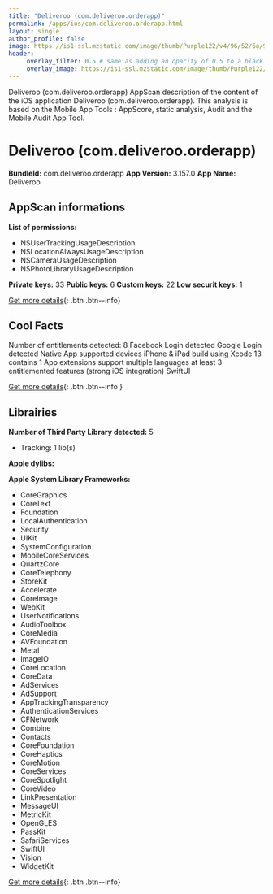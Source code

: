```yaml
---
title: "Deliveroo (com.deliveroo.orderapp)"
permalink: /apps/ios/com.deliveroo.orderapp.html
layout: single
author_profile: false
image: https://is1-ssl.mzstatic.com/image/thumb/Purple122/v4/96/52/6a/96526ad4-fd66-271b-0e76-97853a0875c6/Production-1x_U007emarketing-0-7-0-85-220.png/512x512bb.jpg
header: 
     overlay_filter: 0.5 # same as adding an opacity of 0.5 to a black background
     overlay_image: https://is1-ssl.mzstatic.com/image/thumb/Purple122/v4/96/52/6a/96526ad4-fd66-271b-0e76-97853a0875c6/Production-1x_U007emarketing-0-7-0-85-220.png/512x512bb.jpg
---
```

Deliveroo (com.deliveroo.orderapp) AppScan description of the content of the iOS application Deliveroo (com.deliveroo.orderapp). This analysis is based on the Mobile App Tools : AppScore, static analysis, Audit and the Mobile Audit App Tool.

# Deliveroo (com.deliveroo.orderapp)

**BundleId:** com.deliveroo.orderapp
**App Version:** 3.157.0
**App Name:** Deliveroo


## AppScan informations 

**List of permissions:** 
- NSUserTrackingUsageDescription
- NSLocationAlwaysUsageDescription
- NSCameraUsageDescription
- NSPhotoLibraryUsageDescription
  
  
**Private keys:** 33
**Public keys:** 6
**Custom keys:** 22
**Low securit keys:** 1
  
[Get more details](/pricing.html){: .btn .btn--info}

## Cool Facts

Number of entitlements detected: 8
Facebook Login detected
Google Login detected
Native App
supported devices iPhone & iPad
build using Xcode 13
contains 1 App extensions
support multiple languages
at least 3 entitlemented features (strong iOS integration)
SwiftUI
  
[Get more details](/pricing.html){: .btn .btn--info }

## Librairies 
**Number of Third Party Library detected:** 5
- Tracking: 1 lib(s)


**Apple dylibs:**


**Apple System Library Frameworks:**
- CoreGraphics
- CoreText
- Foundation
- LocalAuthentication
- Security
- UIKit
- SystemConfiguration
- MobileCoreServices
- QuartzCore
- CoreTelephony
- StoreKit
- Accelerate
- CoreImage
- WebKit
- UserNotifications
- AudioToolbox
- CoreMedia
- AVFoundation
- Metal
- ImageIO
- CoreLocation
- CoreData
- AdServices
- AdSupport
- AppTrackingTransparency
- AuthenticationServices
- CFNetwork
- Combine
- Contacts
- CoreFoundation
- CoreHaptics
- CoreMotion
- CoreServices
- CoreSpotlight
- CoreVideo
- LinkPresentation
- MessageUI
- MetricKit
- OpenGLES
- PassKit
- SafariServices
- SwiftUI
- Vision
- WidgetKit


  
[Get more details](/pricing.html){: .btn .btn--info}

